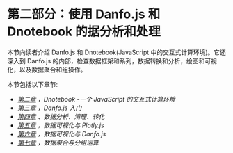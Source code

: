 # 第二部分：使用 Danfo.js 和 Dnotebook 的据分析和处理

本节向读者介绍 Danfo.js 和 Dnotebook(JavaScript 中的交互式计算环境)。它还深入到 Danfo.js 的内部，检查数据框架和系列，数据转换和分析，绘图和可视化，以及数据聚合和组操作。

本节包括以下章节:

*   [*第二章*](02.html#_idTextAnchor045) *，Dnotebook -一个 JavaScript 的交互式计算环境*
*   [*第三章*](03.html#_idTextAnchor066) *，Danfo.js 入门*
*   [*第四章*](04.html#_idTextAnchor082) *、数据分析、清理、转化*
*   [*第五章*](05.html#_idTextAnchor099) *，数据可视化与 Plotly.js*
*   [*第六章*](06.html#_idTextAnchor117) *，数据可视化与 Danfo.js*
*   [*第七章*](07.html#_idTextAnchor135) *，数据聚合与分组运算*